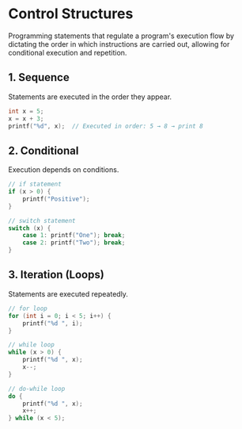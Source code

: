 # Control Structures 

Programming statements that regulate a program's execution flow by dictating the order in which instructions are carried out, allowing for conditional execution and repetition.

## 1. Sequence

Statements are executed in the order they appear.

```c
int x = 5;
x = x + 3;
printf("%d", x);  // Executed in order: 5 → 8 → print 8

```
## 2. Conditional

Execution depends on conditions.

```c
// if statement
if (x > 0) {
    printf("Positive");
}

// switch statement
switch (x) {
    case 1: printf("One"); break;
    case 2: printf("Two"); break;
}
```
## 3. Iteration (Loops)

Statements are executed repeatedly.

```c
// for loop
for (int i = 0; i < 5; i++) {
    printf("%d ", i);
}

// while loop
while (x > 0) {
    printf("%d ", x);
    x--;
}

// do-while loop
do {
    printf("%d ", x);
    x++;
} while (x < 5);

```





